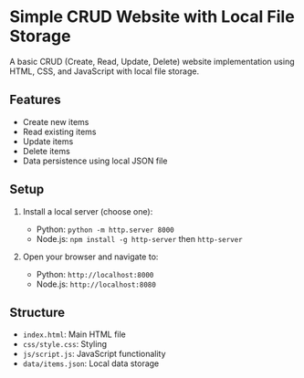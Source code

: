 # Simple CRUD Website with Local File Storage

A basic CRUD (Create, Read, Update, Delete) website implementation using HTML, CSS, and JavaScript with local file storage.

## Features

- Create new items
- Read existing items
- Update items
- Delete items
- Data persistence using local JSON file

## Setup

1. Install a local server (choose one):
   - Python: `python -m http.server 8000`
   - Node.js: `npm install -g http-server` then `http-server`

2. Open your browser and navigate to:
   - Python: `http://localhost:8000`
   - Node.js: `http://localhost:8080`

## Structure

- `index.html`: Main HTML file
- `css/style.css`: Styling
- `js/script.js`: JavaScript functionality
- `data/items.json`: Local data storage